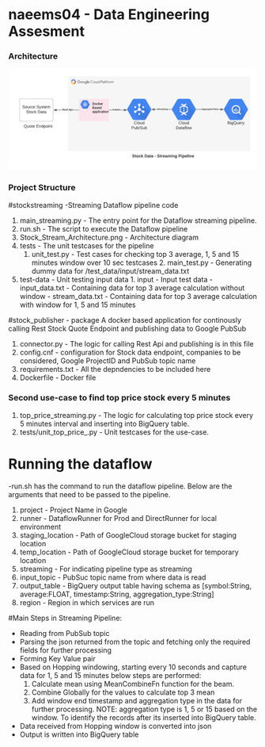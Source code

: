 # naeems04 - Data Engineering Assesment

### Architecture
![](Stock_Stream_Architecture.png)


### Project Structure
#stockstreaming
-Streaming Dataflow pipeline code
1. main_streaming.py	 				- The entry point for the Dataflow streaming pipeline.
2. run.sh 							- The script to execute the Dataflow pipeline
3. Stock_Stream_Architecture.png		- Architecture diagram
4. tests								- The unit testcases for the pipeline
	1. unit_test.py					- Test cases for checking top 3 average, 1, 5 and 15 minutes window over 10 sec testcases
		2. main_test.py					- Generating dummy data for /test_data/input/stream_data.txt
5. test-data							- Unit testing input data
		1. input						- Input test data 
		   - input_data.txt 			- Containing data for top 3 average calculation without window
		   - stream_data.txt			- Containing data for top 3 average calculation with window for 1, 5 and 15 minutes
		   
#stock_publisher - package
A docker based application for continously calling Rest Stock Quote Endpoint and publishing data to Google PubSub
1. connector.py 						- The logic for calling Rest Api and publishing is in this file
2. config.cnf 						- configuration for Stock data endpoint, companies to be considered, Google ProjectID and PubSub topic name
3. requirements.txt					- All the depndencies to be included here
4. Dockerfile						- Docker file


### Second use-case to find top price stock every 5 minutes
1. top_price_streaming.py 			- The logic for calculating top price stock every 5 minutes interval and inserting into BigQuery table.
2. tests/unit_top_price_.py			- Unit testcases for the use-case.
	
					
# Running the dataflow
-run.sh has the command to run the dataflow pipeline.
Below are the arguments that need to be passed to the pipeline.
1. project - Project Name in Google
2. runner  - DataflowRunner for Prod and DirectRunner for local environment
3. staging_location - Path of GoogleCloud storage bucket for staging location
4. temp_location - Path of GoogleCloud storage bucket for temporary location
5. streaming	 -  For indicating pipeline type as streaming
6. input_topic   - PubSuc topic name from where data is read
7. output_table  - BigQuery output table having schema as [symbol:String, average:FLOAT, timestamp:String, aggregation_type:String]
8. region        - Region in which services are run
	
	
#Main Steps in Streaming Pipeline:
- Reading from PubSub topic
- Parsing the json returned from the topic and fetching only the required fields for further processing
- Forming Key Value pair
- Based on Hopping windowing, starting every 10 seconds and capture data for 1, 5 and 15 minutes below steps are performed:
	1. Calculate mean using MeanCombineFn function for the beam.
	2. Combine Globally for the values to calculate top 3 mean
	3. Add window end timestamp and aggregation type in the data for further processing.
	NOTE: aggregation type is 1, 5 or 15 based on the window. To identify the records after its inserted into BigQuery table.
- Data received from Hopping window is converted into json
- Output is written into BigQuery table


